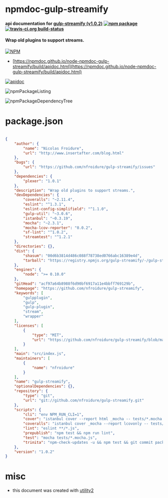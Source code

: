 # npmdoc-gulp-streamify

#### api documentation for  [gulp-streamify (v1.0.2)](https://github.com/nfroidure/gulp-streamify)  [![npm package](https://img.shields.io/npm/v/npmdoc-gulp-streamify.svg?style=flat-square)](https://www.npmjs.org/package/npmdoc-gulp-streamify) [![travis-ci.org build-status](https://api.travis-ci.org/npmdoc/node-npmdoc-gulp-streamify.svg)](https://travis-ci.org/npmdoc/node-npmdoc-gulp-streamify)

#### Wrap old plugins to support streams.

[![NPM](https://nodei.co/npm/gulp-streamify.png?downloads=true&downloadRank=true&stars=true)](https://www.npmjs.com/package/gulp-streamify)

- [https://npmdoc.github.io/node-npmdoc-gulp-streamify/build/apidoc.html](https://npmdoc.github.io/node-npmdoc-gulp-streamify/build/apidoc.html)

[![apidoc](https://npmdoc.github.io/node-npmdoc-gulp-streamify/build/screenCapture.buildCi.browser.%252Ftmp%252Fbuild%252Fapidoc.html.png)](https://npmdoc.github.io/node-npmdoc-gulp-streamify/build/apidoc.html)

![npmPackageListing](https://npmdoc.github.io/node-npmdoc-gulp-streamify/build/screenCapture.npmPackageListing.svg)

![npmPackageDependencyTree](https://npmdoc.github.io/node-npmdoc-gulp-streamify/build/screenCapture.npmPackageDependencyTree.svg)



# package.json

```json

{
    "author": {
        "name": "Nicolas Froidure",
        "url": "http://www.insertafter.com/blog.html"
    },
    "bugs": {
        "url": "https://github.com/nfroidure/gulp-streamify/issues"
    },
    "dependencies": {
        "plexer": "1.0.1"
    },
    "description": "Wrap old plugins to support streams.",
    "devDependencies": {
        "coveralls": "~2.11.4",
        "eslint": "^1.3.1",
        "eslint-config-simplifield": "^1.1.0",
        "gulp-util": "~3.0.6",
        "istanbul": "~0.3.19",
        "mocha": "~2.3.1",
        "mocha-lcov-reporter": "0.0.2",
        "sf-lint": "^1.0.2",
        "streamtest": "^1.2.1"
    },
    "directories": {},
    "dist": {
        "shasum": "00d6b3814d486c088f78738ed0766abc16389e4d",
        "tarball": "https://registry.npmjs.org/gulp-streamify/-/gulp-streamify-1.0.2.tgz"
    },
    "engines": {
        "node": ">= 0.10.0"
    },
    "gitHead": "acf97a64b8988f6d90bf6917a11e4bbff769129b",
    "homepage": "https://github.com/nfroidure/gulp-streamify",
    "keywords": [
        "gulpplugin",
        "gulp",
        "gulp-plugin",
        "stream",
        "wrapper"
    ],
    "licenses": [
        {
            "type": "MIT",
            "url": "https://github.com/nfroidure/gulp-streamify/blob/master/LICENSE"
        }
    ],
    "main": "src/index.js",
    "maintainers": [
        {
            "name": "nfroidure"
        }
    ],
    "name": "gulp-streamify",
    "optionalDependencies": {},
    "repository": {
        "type": "git",
        "url": "git://github.com/nfroidure/gulp-streamify.git"
    },
    "scripts": {
        "cli": "env NPM_RUN_CLI=1",
        "cover": "istanbul cover --report html _mocha -- tests/*.mocha.js -R spec -t 5000",
        "coveralls": "istanbul cover _mocha --report lcovonly -- tests/*.mocha.js -R spec -t 5000 && cat ./coverage/lcov.info | coveralls && rm -rf ./coverage",
        "lint": "eslint **/*.js",
        "prepublish": "npm test && npm run lint",
        "test": "mocha tests/*.mocha.js",
        "trinita": "npm-check-updates -u && npm test && git commit package.json -m \"Dependencies update\" && git push"
    },
    "version": "1.0.2"
}
```



# misc
- this document was created with [utility2](https://github.com/kaizhu256/node-utility2)
